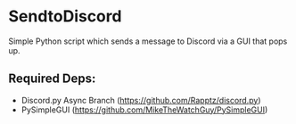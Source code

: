 # SendtoDiscord
Simple Python script which sends a message to Discord via a GUI that pops up.

## Required Deps:
- Discord.py Async Branch (https://github.com/Rapptz/discord.py)
- PySimpleGUI (https://github.com/MikeTheWatchGuy/PySimpleGUI)
